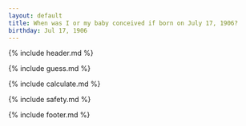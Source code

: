 ```yaml
---
layout: default
title: When was I or my baby conceived if born on July 17, 1906?
birthday: Jul 17, 1906
---
```


{% include header.md %}

{% include guess.md %}

{% include calculate.md %}

{% include safety.md %}

{% include footer.md %}



